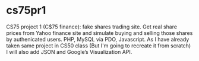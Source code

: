 # cs75pr1
CS75 project 1 (C$75 finance):
fake shares trading site.
Get real share prices from Yahoo finance site 
and simulate buying and selling those shares by authenicated users.
PHP, MySQL via PDO, Javascript.
As I have already taken same project in CS50 class 
(But I'm going to recreate it from scratch)
I will also add JSON and Google’s Visualization API.
